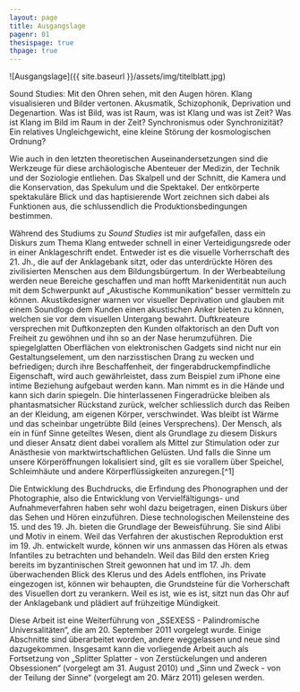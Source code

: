 ```yaml
---
layout: page
title: Ausgangslage
pagenr: 01
thesispage: true
thpage: true
---
```

![Ausgangslage]({{ site.baseurl }}/assets/img/titelblatt.jpg)


Sound Studies: Mit den Ohren sehen, mit den Augen hören. Klang visualisieren und Bilder vertonen. Akusmatik, Schizophonik, Deprivation und Degenartion. Was ist Bild, was ist Raum, was ist Klang und was ist Zeit? Was ist Klang im Bild im Raum in der Zeit? Synchronismus oder Synchronizität? Ein relatives Ungleichgewicht, eine kleine Störung der kosmologischen Ordnung?

Wie auch in den letzten theoretischen Auseinandersetzungen sind die Werkzeuge für diese archäologische Abenteuer der Medizin, der Technik und der Soziologie entliehen. Das Skalpell und der Schnitt, die Kamera und die Konservation, das Spekulum und die Spektakel. Der entkörperte spektakuläre Blick und das haptisierende Wort zeichnen sich dabei als Funktionen aus, die schlussendlich die Produktionsbedingungen bestimmen.

Während des Studiums zu *Sound Studies* ist mir aufgefallen, dass ein Diskurs zum Thema Klang entweder schnell in einer Verteidigungsrede oder in einer Anklageschrift endet. Entweder ist es die visuelle Vorherrschaft des 21. Jh., die auf der Anklagebank sitzt, oder das unterdrückte Hören des zivilisierten Menschen aus dem Bildungsbürgertum. In der Werbeabteilung werden neue Bereiche geschaffen und man hofft Markenidentität nun auch mit dem Schwerpunkt auf „Akustische Kommunikation“ besser vermitteln zu können. Akustikdesigner warnen vor visueller Deprivation und glauben mit einem Soundlogo dem Kunden einen akustischen Anker bieten zu können, welchen sie vor dem visuellen Untergang bewahrt. Duftkreateure versprechen mit Duftkonzepten den Kunden olfaktorisch an den Duft von Freiheit zu gewöhnen und ihn so an der Nase herumzuführen. Die spiegelglatten Oberflächen von elektronischen Gadgets sind nicht nur ein Gestaltungselement, um den narzisstischen Drang zu wecken und befriedigen; durch ihre Beschaffenheit, der fingerabdruckempfindliche Eigenschaft, wird auch gewährleistet, dass zum Beispiel zum iPhone eine intime Beziehung aufgebaut werden kann. Man nimmt es in die Hände und kann sich darin spiegeln. Die hinterlassenen Fingeradrücke bleiben als phantasmatsicher Rückstand zurück, welcher schliesslich durch das Reiben an der Kleidung, am eigenen Körper, verschwindet. Was bleibt ist Wärme und das scheinbar ungetrübte Bild (eines Versprechens). Der Mensch, als ein in fünf Sinne geteiltes Wesen, dient als Grundlage zu diesem Diskurs und dieser Ansatz dient dabei vorallem als Mittel zur Stimulation oder zur Anästhesie von marktwirtschaftlichen Gelüsten. Und falls die Sinne um unsere Körperöffnungen lokalisiert sind, gilt es sie vorallem über Speichel, Schleimhäute und andere Körperflüssigkeiten anzuregen.[^1]

Die Entwicklung des Buchdrucks, die Erfindung des Phonographen und der Photographie, also die Entwicklung von Vervielfältigungs- und Aufnahmeverfahren haben sehr wohl dazu beigetragen, einen Diskurs über das Sehen und Hören einzuführen. Diese technologischen Meilensteine des 15. und des 19. Jh. bieten die Grundlage der Beweisführung. Sie sind Alibi und Motiv in einem. Weil das Verfahren der akustischen Reproduktion erst im 19. Jh. entwickelt wurde, können wir uns anmassen das Hören als etwas Infantiles zu betrachten und behandeln.
Weil das Bild den ersten Krieg bereits im byzantinischen Streit gewonnen hat und im 17. Jh. dem überwachenden Blick des Klerus und des Adels entflohen, ins Private eingezogen ist, können wir behaupten, die Grundsteine für die Vorherschaft des Visuellen dort zu verankern. Weil es ist, wie es ist, sitzt nun das Ohr auf der Anklagebank und plädiert auf frühzeitige Mündigkeit.

Diese Arbeit ist eine Weiterführung von „SSEXESS - Palindromische Universalitäten“, die am 20. September 2011 vorgelegt wurde. Einige Abschnitte sind überarbeitet worden, andere weggelassen und neue sind dazugekommen. Insgesamt kann die vorliegende Arbeit auch als Fortsetzung von „Splitter Splatter - von Zerstückelungen und anderen Obsessionen“ (vorgelegt am 31. August 2010) und „Sinn und Zweck - von der Teilung der Sinne“ (vorgelegt am 20. März 2011) gelesen werden.
